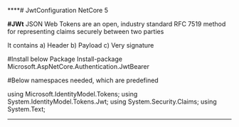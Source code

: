 ****# JwtConfiguration NetCore 5

**#JWt**
JSON Web Tokens are an open, industry standard RFC 7519 method for representing claims securely between two parties

It contains 
a)	Header
b)	Payload
c)	Very signature

#Install below Package 
Install-package Microsoft.AspNetCore.Authentication.JwtBearer

#Below namespaces needed, which are predefined  

using Microsoft.IdentityModel.Tokens;
using System.IdentityModel.Tokens.Jwt;
using System.Security.Claims;
using System.Text;

****
